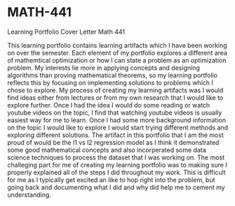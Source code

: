 # MATH-441
Learning Portfolio Cover Letter Math 441

This learning portfolio contains learning artifacts which I have been working on over the semester. Each element of my portfolio explores a different area of mathemtical optimization or how I can state a problem as an optimization problem. My interests lie more in applying concepts and designing algorithms than proving mathematical theorems, so my learning portfolio reflects this by  focusing on implementing solutions to problems which I chose to explore. My process of creating my learning artifacts was I would find ideas either from lectures or from my own research that I would like to explore further. Once I had the idea I would do some reading or watch youtube videos on the topic, I find that watching youtube videos is usually easiest way for me to learn. Once I had some more background information on the topic I would like to explore I would start trying different methods and exploring different solutions. The artifact in this portfolio that I am the most proud of would be the l1 vs l2 regression model as I think it demonstrated some good mathematical concepts and also incorperated some data science techniques to process the dataset that I was working on. The most challeging part for me of creating my learning portfolio was to making sure I properly explained all of the steps I did throughout my work. This is difficult for me as I typically get excited an like to hop right into the problem,  but going back and documenting what I did and why did help me to cement my understanding. 

